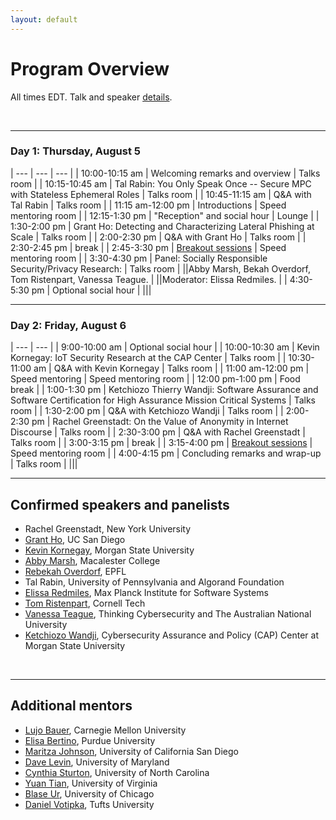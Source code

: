 ```yaml
---
layout: default
---
```


# Program Overview

All times EDT.
Talk and speaker [details](./speakers.md).

<br>

* * *
### Day 1: Thursday, August 5

| --- | --- | --- |
| 10:00-10:15 am | Welcoming remarks and overview | Talks room |
| 10:15-10:45 am | Tal Rabin: You Only Speak Once -- Secure MPC with Stateless Ephemeral Roles | Talks room |
| 10:45-11:15 am | Q&A with Tal Rabin | Talks room |
| 11:15 am-12:00 pm | Introductions | Speed mentoring room |
| 12:15-1:30 pm | "Reception" and social hour | Lounge |
| 1:30-2:00 pm | Grant Ho: Detecting and Characterizing Lateral Phishing at Scale | Talks room |
| 2:00-2:30 pm | Q&A with Grant Ho | Talks room |
| 2:30-2:45 pm | break |
| 2:45-3:30 pm | [Breakout sessions](https://docs.google.com/spreadsheets/d/1LXBy1gupKxhbIrweM2T6JREUB8je9_bWbQGsQH9sEvU/edit?usp=sharing) | Speed mentoring room |
| 3:30-4:30 pm | Panel: Socially Responsible Security/Privacy Research: | Talks room |
||Abby Marsh, Bekah Overdorf, Tom Ristenpart, Vanessa Teague. |
||Moderator: Elissa Redmiles. |
| 4:30-5:30 pm | Optional social hour |
|||


* * *
### Day 2: Friday, August 6

| --- | --- |
| 9:00-10:00 am | Optional social hour |
| 10:00-10:30 am | Kevin Kornegay: IoT Security Research at the CAP Center | Talks room |
| 10:30-11:00 am | Q&A with Kevin Kornegay | Talks room |
| 11:00 am-12:00 pm | Speed mentoring | Speed mentoring room |
| 12:00 pm-1:00 pm | Food break |
| 1:00-1:30 pm | Ketchiozo Thierry Wandji:  Software Assurance and Software Certification for High Assurance Mission Critical Systems | Talks room |
| 1:30-2:00 pm | Q&A with Ketchiozo Wandji | Talks room |
| 2:00-2:30 pm | Rachel Greenstadt: On the Value of Anonymity in Internet Discourse | Talks room |
| 2:30-3:00 pm | Q&A with Rachel Greenstadt | Talks room |
| 3:00-3:15 pm | break |
| 3:15-4:00 pm | [Breakout sessions](https://docs.google.com/spreadsheets/d/1LXBy1gupKxhbIrweM2T6JREUB8je9_bWbQGsQH9sEvU/edit?usp=sharing) | Speed mentoring room |
| 4:00-4:15 pm | Concluding remarks and wrap-up | Talks room |
|||



* * *
## Confirmed speakers and panelists
* Rachel Greenstadt, New York University
* [Grant Ho](https://cseweb.ucsd.edu/~grho/), UC San Diego
* [Kevin Kornegay](https://www.iotcream.com/staff-member/dr-kevin-kornegay/), Morgan State University
* [Abby Marsh](https://abbymarsh.com), Macalester College
* [Rebekah Overdorf](https://people.epfl.ch/rebekah.overdorf), EPFL
* Tal Rabin, University of Pennsylvania and Algorand Foundation
* [Elissa Redmiles](https://elissaredmiles.com/), Max Planck Institute for Software Systems
* [Tom Ristenpart](https://rist.tech.cornell.edu/), Cornell Tech
* [Vanessa Teague](https://researchers.anu.edu.au/researchers/teague-v), Thinking Cybersecurity and The Australian National University
* [Ketchiozo Wandji](https://www.iotcream.com/staff-member/dr-thierry-wandji/), Cybersecurity Assurance and Policy (CAP) Center at Morgan State University

<br>

* * *
## Additional mentors
* [Lujo Bauer](https://users.ece.cmu.edu/~lbauer/), Carnegie Mellon  University
* [Elisa Bertino](https://www.cs.purdue.edu/homes/bertino/), Purdue University
* [Maritza Johnson](https://maritzajohnson.com/), University of California San Diego
* [Dave Levin](https://www.cs.umd.edu/~dml/), University of  Maryland
* [Cynthia Sturton](https://www.cs.unc.edu/~csturton/), University of North Carolina
* [Yuan Tian](https://www.ytian.info/), University of Virginia
* [Blase Ur](https://www.blaseur.com/), University of Chicago
* [Daniel Votipka](https://www.eecs.tufts.edu/~dvotipka/), Tufts University
